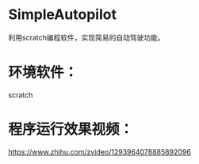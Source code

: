 # SimpleAutopilot
利用scratch编程软件，实现简易的自动驾驶功能。

# 环境软件：
scratch

# 程序运行效果视频：
https://www.zhihu.com/zvideo/1293964078885892096
